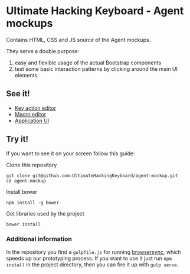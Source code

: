 # Ultimate Hacking Keyboard - Agent mockups

Contains HTML, CSS and JS source of the Agent mockups.

They serve a double purpose:
1. easy and flexible usage of the actual Bootstrap components
2. test some basic interaction patterns by clicking around the main UI elements.

## See it!
* [Key action editor](http://ultimatehackingkeyboard.github.io/agent-mockup/popup.html)
* [Macro editor](http://ultimatehackingkeyboard.github.io/agent-mockup/macro.html)
* [Application UI](http://ultimatehackingkeyboard.github.io/agent-mockup/index.html)

## Try it!
If you want to see it on your screen follow this guide:

Clone this repository
```
git clone git@github.com:UltimateHackingKeyboard/agent-mockup.git
cd agent-mockup
```

Install bower
```
npm install -g bower
```

Get libraries used by the project
```
bower install
```

### Additional information
In the repository you find a `gulpfile.js` for running [browsersync](https://www.browsersync.io/), which speeds up our prototyping process. If you want to use it just run `npm install` in the project directory, then you can fire it up with `gulp serve`.
